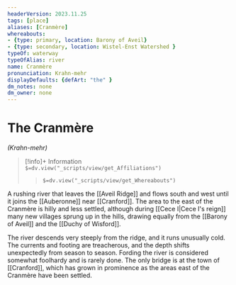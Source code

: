 ```yaml
---
headerVersion: 2023.11.25
tags: [place]
aliases: [Cranmère]
whereabouts: 
- {type: primary, location: Barony of Aveil}
- {type: secondary, location: Wistel-Enst Watershed }
typeOf: waterway
typeOfAlias: river
name: Cranmère
pronunciation: Krahn-mehr
displayDefaults: {defArt: "the" }
dm_notes: none
dm_owner: none
---
```

# The Cranmère
*(Krahn-mehr)*
>[!info]+ Information  
> `$=dv.view("_scripts/view/get_Affiliations")`  
>> `$=dv.view("_scripts/view/get_Whereabouts")`

A rushing river that leaves the [[Aveil Ridge]] and flows south and west until it joins the [[Auberonne]] near [[Cranford]]. The area to the east of the Cranmère is hilly and less settled, although during [[Cece I|Cece I's reign]] many new villages sprung up in the hills, drawing equally from the [[Barony of Aveil]] and the [[Duchy of Wisford]]. 

The river descends very steeply from the ridge, and it runs unusually cold. The currents and footing are treacherous, and the depth shifts unexpectedly from season to season. Fording the river is considered somewhat foolhardy and is rarely done. The only bridge is at the town of [[Cranford]], which has grown in prominence as the areas east of the Cranmère have been settled. 